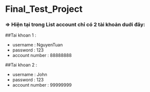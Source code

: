 # Final_Test_Project
### => Hiện tại trong List account chỉ có 2 tài khoản duới đây:
##Tai khoan 1 :
- username : NguyenTuan   
- password : 123  
- account number : 88888888

##Tai khoan 2 :
- username : John     
- password : 123  
- account number : 99999999
